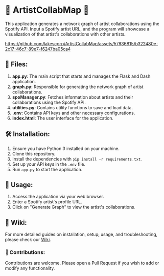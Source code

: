 # 🎵 ArtistCollabMap 🎵

This application generates a network graph of artist collaborations using the Spotify API. Input a Spotify artist URL, and the program will showcase a visualization of that artist's collaborations with other artists.

https://github.com/lakescorp/ArtistCollabMap/assets/57636815/b322480e-2c17-46c7-89e7-f6247ba05ca4

## 📁 Files:

1. **app.py**: The main script that starts and manages the Flask and Dash application.
2. **graph.py**: Responsible for generating the network graph of artist collaborations.
3. **spoManager.py**: Fetches information about artists and their collaborations using the Spotify API.
4. **utilities.py**: Contains utility functions to save and load data.
5. **.env**: Contains API keys and other necessary configurations.
6. **index.html**: The user interface for the application.

## 🛠 Installation:

1. Ensure you have Python 3 installed on your machine.
2. Clone this repository.
3. Install the dependencies with `pip install -r requirements.txt`.
4. Set up your API keys in the `.env` file.
5. Run `app.py` to start the application.

## 🚀 Usage:

1. Access the application via your web browser.
2. Enter a Spotify artist's profile URL.
3. Click on "Generate Graph" to view the artist's collaborations.
   
## 📘 Wiki:

For more detailed guides on installation, setup, usage, and troubleshooting, please check our [Wiki](https://github.com/lakescorp/ArtistCollabMap/wiki).

### 🤝 Contributions:

Contributions are welcome. Please open a Pull Request if you wish to add or modify any functionality.
